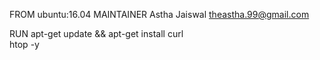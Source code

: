 FROM ubuntu:16.04
MAINTAINER Astha Jaiswal <theastha.99@gmail.com>

RUN apt-get update && apt-get install curl \
            htop -y
